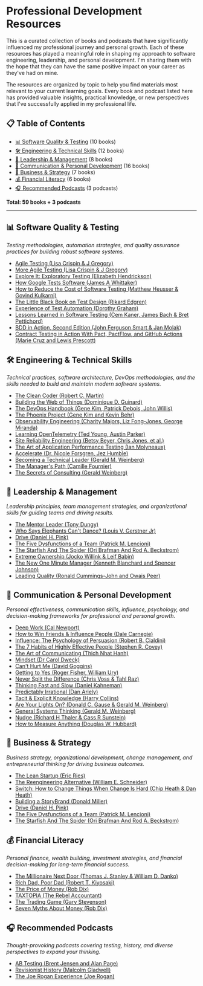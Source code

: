 # Professional Development Resources

This is a curated collection of books and podcasts that have significantly influenced my professional journey and personal growth. Each of these resources has played a meaningful role in shaping my approach to software engineering, leadership, and personal development. I'm sharing them with the hope that they can have the same positive impact on your career as they've had on mine.

The resources are organized by topic to help you find materials most relevant to your current learning goals. Every book and podcast listed here has provided valuable insights, practical knowledge, or new perspectives that I've successfully applied in my professional life.

## 📋 Table of Contents

- [📊 Software Quality & Testing](#software-quality--testing) (10 books)
- [🛠️ Engineering & Technical Skills](#engineering--technical-skills) (12 books)
- [👥 Leadership & Management](#leadership--management) (8 books)
- [🤝 Communication & Personal Development](#communication--personal-development) (16 books)
- [🏢 Business & Strategy](#business--strategy) (7 books)
- [💰 Financial Literacy](#financial-literacy) (6 books)
- [🎧 Recommended Podcasts](#recommended-podcasts) (3 podcasts)

**Total: 59 books + 3 podcasts**

---

## 📊 Software Quality & Testing
*Testing methodologies, automation strategies, and quality assurance practices for building robust software systems.*

* [Agile Testing (Lisa Crispin & J Gregory)](https://www.amazon.co.uk/Agile-Testing-Practical-Addison-Wesley-Signature/dp/0321534468/)
* [More Agile Testing (Lisa Crispin & J Gregory)](https://www.amazon.co.uk/More-Agile-Testing-Addison-Wesley-Signature/dp/0321967054/)
* [Explore It: Exploratory Testing (Elizabeth Hendrickson)](https://www.amazon.co.uk/Explore-Increase-Confidence-Exploratory-Testing/dp/1937785025/)
* [How Google Tests Software (James A Whittaker)](https://www.amazon.co.uk/Google-Tests-Software-James-Whittaker/dp/0321803027/)
* [How to Reduce the Cost of Software Testing (Matthew Heusser & Govind Kulkarni)](https://www.amazon.co.uk/How-Reduce-Cost-Software-Testing/dp/1439861552/)
* [The Little Black Book on Test Design (Rikard Edgren)](http://www.thetesteye.com/papers/TheLittleBlackBookOnTestDesign.pdf)
* [Experience of Test Automation (Dorothy Graham)](https://www.amazon.co.uk/d/Books/Experiences-Test-Automation-Case-Studies-Software/0321754069)
* [Lessons Learned in Software Testing (Cem Kaner, James Bach & Bret Pettichord)](https://www.amazon.co.uk/Lessons-Learned-Software-Testing-Context-Driven/dp/0471081124)
* [BDD in Action, Second Edition (John Ferguson Smart & Jan Molak)](https://www.amazon.co.uk/BDD-Action-Second-Behavior-Driven-Development-ebook/dp/B0C1ZZVSL5)
* [Contract Testing in Action With Pact, PactFlow, and GitHub Actions (Marie Cruz and Lewis Prescott)](https://www.manning.com/books/contract-testing-in-action)

## 🛠️ Engineering & Technical Skills
*Technical practices, software architecture, DevOps methodologies, and the skills needed to build and maintain modern software systems.*

* [The Clean Coder (Robert C. Martin)](https://www.amazon.co.uk/Clean-Coder-Conduct-Professional-Programmers/dp/0137081073/)
* [Building the Web of Things (Dominique D. Guinard)](https://www.manning.com/books/building-the-web-of-things)
* [The DevOps Handbook (Gene Kim, Patrick Debois, John Willis)](https://www.amazon.co.uk/Devops-Handbook-World-Class-Reliability-Organizations/dp/1942788002)
* [The Phoenix Project (Gene Kim and Kevin Behr)](https://www.amazon.co.uk/Phoenix-Project-Devops-Helping-Business/dp/1942788290/)
* [Observability Engineering (Charity Majors, Liz Fong-Jones, George Miranda)](https://www.oreilly.com/library/view/observability-engineering/9781492076438/)
* [Learning OpenTelemetry (Ted Young, Austin Parker)](https://www.oreilly.com/library/view/learning-opentelemetry/9781098147174/)
* [Site Reliability Engineering (Betsy Beyer, Chris Jones, et al.)](https://www.amazon.co.uk/Site-Reliability-Engineering-Production-Systems/dp/149192912X)
* [The Art of Application Performance Testing (Ian Molyneaux)](https://www.amazon.co.uk/Art-Application-Performance-Testing-Programmers/dp/0596520662)
* [Accelerate (Dr. Nicole Forsgren, Jez Humble)](https://www.amazon.co.uk/Accelerate-Software-Performing-Technology-Organizations/dp/1942788339/)
* [Becoming a Technical Leader (Gerald M. Weinberg)](https://leanpub.com/becomingatechnicalleader)
* [The Manager's Path (Camille Fournier)](https://www.amazon.co.uk/Managers-Path-Leaders-Navigating-Growth/dp/B07SYBRMYS)
* [The Secrets of Consulting (Gerald Weinberg)](https://www.amazon.co.uk/Secrets-Consulting-Giving-Getting-Successfully/dp/0932633013)

## 👥 Leadership & Management
*Leadership principles, team management strategies, and organizational skills for guiding teams and driving results.*

* [The Mentor Leader (Tony Dungy)](https://www.amazon.co.uk/d/Books/Mentor-Leader-Various/141433804X/)
* [Who Says Elephants Can't Dance? (Louis V. Gerstner Jr)](https://www.amazon.co.uk/d/Books/Who-Says-Elephants-Cant-Dance-Turned-Around/0007170874/)
* [Drive (Daniel H. Pink)](https://www.amazon.co.uk/Drive-Daniel-H-Pink/dp/184767769X/)
* [The Five Dysfunctions of a Team (Patrick M. Lencioni)](https://www.amazon.co.uk/Five-Dysfunctions-Team-Leadership-Lencioni/dp/0787960756)
* [The Starfish And The Spider (Ori Brafman And Rod A. Beckstrom)](https://www.amazon.co.uk/dp/B000S1LU3M/)
* [Extreme Ownership (Jocko Willink & Leif Babin)](https://www.amazon.co.uk/Extreme-Ownership-Jocko-Willink/dp/1250183863/)
* [The New One Minute Manager (Kenneth Blanchard and Spencer Johnson)](https://www.amazon.co.uk/New-One-Minute-Manager/dp/0008128049/)
* [Leading Quality (Ronald Cummings-John and Owais Peer)](https://www.amazon.co.uk/Leading-Quality-High-Quality-Software-Accelerate-ebook/dp/B07VWC6GLX/)

## 🤝 Communication & Personal Development
*Personal effectiveness, communication skills, influence, psychology, and decision-making frameworks for professional and personal growth.*

* [Deep Work (Cal Newport)](http://calnewport.com/books/deep-work/)
* [How to Win Friends & Influence People (Dale Carnegie)](https://www.amazon.com/How-Win-Friends-Influence-People/dp/0671027034/)
* [Influence: The Psychology of Persuasion (Robert B. Cialdini)](https://www.amazon.co.uk/Influence-Psychology-Persuasion-Robert-Cialdini/dp/006124189X/)
* [The 7 Habits of Highly Effective People (Stephen R. Covey)](https://www.amazon.co.uk/Habits-Highly-Effective-People/dp/0684858398/)
* [The Art of Communicating (Thich Nhat Hanh)](https://www.amazon.co.uk/Art-Communicating-Thich-Nhat-Hanh/dp/1846044006)
* [Mindset (Dr Carol Dweck)](https://www.amazon.co.uk/Mindset-Updated-Fulfil-Potential/dp/147213995X)
* [Can't Hurt Me (David Goggins)](https://www.amazon.co.uk/Cant-Hurt-Me-Master-Your/dp/1544512279/)
* [Getting to Yes (Roger Fisher, William Ury)](https://www.amazon.co.uk/gp/product/B008YUNDJS/)
* [Never Split the Difference (Chris Voss & Tahl Raz)](https://www.amazon.co.uk/gp/product/B018FHCPDO/)
* [Thinking Fast and Slow (Daniel Kahneman)](https://www.amazon.co.uk/Thinking-Fast-Slow-Daniel-Kahneman/dp/0141033576)
* [Predictably Irrational (Dan Ariely)](https://www.amazon.co.uk/Predictably-Irrational-Hidden-Forces-Decisions/dp/0007256531)
* [Tacit & Explicit Knowledge (Harry Collins)](https://www.amazon.co.uk/Tacit-Explicit-Knowledge-Harry-Collins/dp/022600421X)
* [Are Your Lights On? (Donald C. Gause & Gerald M. Weinberg)](https://leanpub.com/areyourlightson)
* [General Systems Thinking (Gerald M. Weinberg)](https://leanpub.com/generalsystemsthinking)
* [Nudge (Richard H Thaler & Cass R Sunstein)](https://www.amazon.co.uk/Nudge-Improving-Decisions-Health-Happiness/dp/0141040017/)
* [How to Measure Anything (Douglas W. Hubbard)](https://www.amazon.co.uk/How-Measure-Anything-Intangibles-Business-ebook/dp/B00INUYS2U/)

## 🏢 Business & Strategy
*Business strategy, organizational development, change management, and entrepreneurial thinking for driving business outcomes.*

* [The Lean Startup (Eric Ries)](https://www.amazon.com/Lean-Startup-Entrepreneurs-Continuous-Innovation/dp/0307887898/)
* [The Reengineering Alternative (William E. Schneider)](https://www.amazon.com/Reengineering-Alternative-William-Schneider/dp/0071359818)
* [Switch: How to Change Things When Change Is Hard (Chip Heath & Dan Heath)](https://www.amazon.com/gp/product/0385528752)
* [Building a StoryBrand (Donald Miller)](https://www.amazon.co.uk/Building-StoryBrand-Miller-Donald/dp/1400201837)
* [Drive (Daniel H. Pink)](https://www.amazon.co.uk/Drive-Daniel-H-Pink/dp/184767769X/)
* [The Five Dysfunctions of a Team (Patrick M. Lencioni)](https://www.amazon.co.uk/Five-Dysfunctions-Team-Leadership-Lencioni/dp/0787960756)
* [The Starfish And The Spider (Ori Brafman And Rod A. Beckstrom)](https://www.amazon.co.uk/dp/B000S1LU3M/)

## 💰 Financial Literacy
*Personal finance, wealth building, investment strategies, and financial decision-making for long-term financial success.*

* [The Millionaire Next Door (Thomas J. Stanley & William D. Danko)](https://www.amazon.co.uk/Millionaire-Next-Door-Surprising-Americas/dp/1589795474/)
* [Rich Dad, Poor Dad (Robert T. Kiyosaki)](https://www.amazon.co.uk/Rich-Dad-Poor-Teach-Middle/dp/1612680194/)
* [The Price of Money (Rob Dix)](https://www.amazon.co.uk/Price-Money-Prosper-Financial-Against/dp/1529910986)
* [TAXTOPIA (The Rebel Accountant)](https://www.amazon.co.uk/TAXTOPIA-Discovered-Injustices-Secrets-Evasion/dp/B0BHP2FR8T)
* [The Trading Game (Gary Stevenson)](https://www.amazon.co.uk/The-Trading-Game-A-Confession/dp/B0CJ9QWFY1)
* [Seven Myths About Money (Rob Dix)](https://www.amazon.co.uk/Seven-Myths-About-Money-Financial/dp/B0DD9GQX2G)

## 🎧 Recommended Podcasts
*Thought-provoking podcasts covering testing, history, and diverse perspectives to expand your thinking.*

* [AB Testing (Brent Jensen and Alan Page)](https://testingpodcast.com/category/ab-testing/)
* [Revisionist History (Malcolm Gladwell)](http://revisionisthistory.com/)
* [The Joe Rogan Experience (Joe Rogan)](http://podcasts.joerogan.net/)




